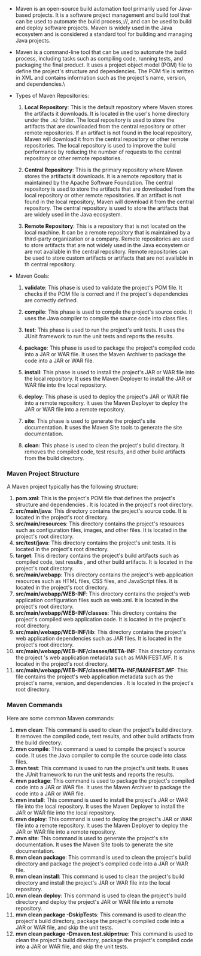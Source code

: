 - Maven is an open-source build automation tool primarily used for Java-based projects. It is a software project management and build tool that can be used to automate the build process,://, and can be used to build and deploy software projects. Maven is widely used in the Java ecosystem and is considered a standard tool for building and managing Java projects.

- Maven is a command-line tool that can be used to automate the build process, including tasks such as compiling code, running tests, and packaging the final product. It uses a project object model (POM) file to define the project's structure and dependencies. The POM file is written in XML and contains information such as the project's name, version, and dependencies.\

- Types of Maven Repositories:
    1. **Local Repository**: This is the default repository where Maven stores the artifacts it downloads. It is located in the user's home directory under the `.m2` folder. The local repository is used to store the artifacts that are downloaded from the central repository or other remote repositories. If an artifact is not found in the local repository, Maven will download it from the central repository or other remote repositories. The local repository is used to improve the build performance by reducing the number of requests to the central repository or other remote repositories. 

    2. **Central Repository**: This is the primary repository where Maven stores the artifacts it downloads. It is a remote repository that is maintained by the Apache Software Foundation. The central repository is used to store the artifacts that are downloaded from the local repository or other remote repositories. If an artifact is not found in the local repository, Maven will download it from the central repository. The central repository is used to store the artifacts that are widely used in the Java ecosystem. 

    3. **Remote Repository**: This is a repository that is not located on the local machine. It can be a remote repository that is maintained by a third-party organization or a company. Remote repositories are used to store artifacts that are not widely used in the Java ecosystem or are not available in the central repository. Remote repositories can be used to store custom artifacts or artifacts that are not available in th central repository.

- Maven Goals:
    1. **validate**: This phase is used to validate the project's POM file. It checks if the POM file is correct and if the project's dependencies are correctly defined. 

    2. **compile**: This phase is used to compile the project's source code. It uses the Java compiler to compile the source code into class files. 

    3. **test**: This phase is used to run the project's unit tests. It uses the JUnit framework to run the unit tests and reports the results. 

    4. **package**: This phase is used to package the project's compiled code into a JAR or WAR file. It uses the Maven Archiver to package the code into a JAR or WAR file. 

    5. **install**: This phase is used to install the project's JAR or WAR file into the local repository. It uses the Maven Deployer to install the JAR or WAR file into the local repository.

    6. **deploy**: This phase is used to deploy the project's JAR or WAR file into a remote repository. It uses the Maven Deployer to deploy the JAR or WAR file into a remote repository.

    7. **site**: This phase is used to generate the project's site documentation. It uses the Maven Site tools to generate the site documentation. 

    8. **clean**: This phase is used to clean the project's build directory. It removes the compiled code, test results, and other build artifacts from the build directory. 


### Maven Project Structure 
A Maven project typically has the following structure:
1. **pom.xml**: This is the project's POM file that defines the project's structure and dependencies . It is located in the project's root directory. 
2. **src/main/java**: This directory contains the project's source code. It is located in the project's root directory. 
3. **src/main/resources**: This directory contains the project's resources such as configuration files, images, and other files. It is located in the project's root directory. 
4. **src/test/java**: This directory contains the project's unit tests. It is located in the project's root directory.
5. **target**: This directory contains the project's build artifacts such as compiled code, test results , and other build artifacts. It is located in the project's root directory.
6. **src/main/webapp**: This directory contains the project's web application resources such as HTML files, CSS files, and JavaScript files. It is located in the project's root directory.
7. **src/main/webapp/WEB-INF**: This directory contains the project's web application configuration files such as web.xml. It is located in the project's root directory.
8. **src/main/webapp/WEB-INF/classes**: This directory contains the project's compiled web application code. It is located in the project's root directory.
9. **src/main/webapp/WEB-INF/lib**: This directory contains the project's web application dependencies such as JAR files. It is located in the project's root directory.
10. **src/main/webapp/WEB-INF/classes/META-INF**: This directory contains the project 's web application metadata such as MANIFEST.MF. It is located in the project's root directory.
11. **src/main/webapp/WEB-INF/classes/META-INF/MANIFEST.MF**: This file contains the project's web application metadata such as the project's name, version, and dependencies . It is located in the project's root directory.

### Maven Commands 
Here are some common Maven commands:
1. **mvn clean**: This command is used to clean the project's build directory. It removes the compiled code, test results, and other build artifacts from the build directory.
2. **mvn compile**: This command is used to compile the project's source code. It uses the Java compiler to compile the source code into class files.
3. **mvn test**: This command is used to run the project's unit tests. It uses the JUnit framework to run the unit tests and reports the results.
4. **mvn package**: This command is used to package the project's compiled code into a JAR or WAR file. It uses the Maven Archiver to package the code into a JAR or WAR file.
5. **mvn install**: This command is used to install the project's JAR or WAR file into the local repository. It uses the Maven Deployer to install the JAR or WAR file into the local repository.
6. **mvn deploy**: This command is used to deploy the project's JAR or WAR file into a remote repository. It uses the Maven Deployer to deploy the JAR or WAR file into a remote repository.
7. **mvn site**: This command is used to generate the project's site documentation. It uses the Maven Site tools to generate the site documentation.
8. **mvn clean package**: This command is used to clean the project's build directory and package the project's compiled code into a JAR or WAR file.
9. **mvn clean install**: This command is used to clean the project's build directory and install the project's JAR or WAR file into the local repository.
10. **mvn clean deploy**: This command is used to clean the project's build directory and deploy the project's JAR or WAR file into a remote repository.
11. **mvn clean package -DskipTests**: This command is used to clean the project's build directory, package the project's compiled code into a JAR or WAR file, and skip the unit tests. 
12. **mvn clean package -Dmaven.test.skip=true**: This command is used to clean the project's build directory, package the project's compiled code into a JAR or WAR file, and skip the unit tests. 


